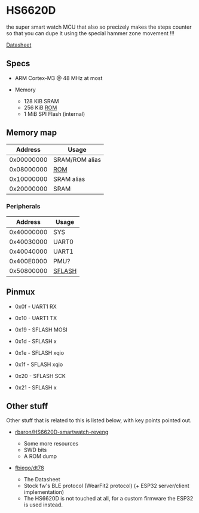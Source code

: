 # HS6620D

the super smart watch MCU that also so precizely makes
the steps counter so that you can dupe it using the
special hammer zone movement !!!

[Datasheet](https://github.com/fbiego/dt78/blob/master/datasheets/HS6620D_data_sheet_V3.0.pdf)

## Specs

- ARM Cortex-M3 @ 48 MHz at most

- Memory
  - 128 KiB SRAM
  - 256 KiB [ROM](rom.md)
  - 1 MiB SPI Flash (internal)

## Memory map

|   Address  |      Usage           |
|------------|----------------------|
| 0x00000000 | SRAM/ROM alias       |
| 0x08000000 | [ROM](rom.md)        |
| 0x10000000 | SRAM alias           |
| 0x20000000 | SRAM                 |

### Peripherals

|   Address  |         Usage           |
|------------|-------------------------|
| 0x40000000 | SYS                     |
| 0x40030000 | UART0                   |
| 0x40040000 | UART1                   |
| 0x400E0000 | PMU?                    |
| 0x50800000 | [SFLASH](/ip/sflash.md) |

## Pinmux

- 0x0f - UART1 RX
- 0x10 - UART1 TX

- 0x19 - SFLASH MOSI
- 0x1d - SFLASH x
- 0x1e - SFLASH xqio
- 0x1f - SFLASH xqio
- 0x20 - SFLASH SCK
- 0x21 - SFLASH x

## Other stuff

Other stuff that is related to this is listed below, with key points pointed out.

- [rbaron/HS6620D-smartwatch-reveng](https://github.com/rbaron/HS6620D-smartwatch-reveng)
  - Some more resources
  - SWD bits
  - A ROM dump

- [fbiego/dt78](https://github.com/fbiego/dt78)
  - The Datasheet
  - Stock fw's BLE protocol (WearFit2 protocol) (+ ESP32 server/client implementation)
  - The HS6620D is not touched at all, for a custom firmware the ESP32 is used instead.
